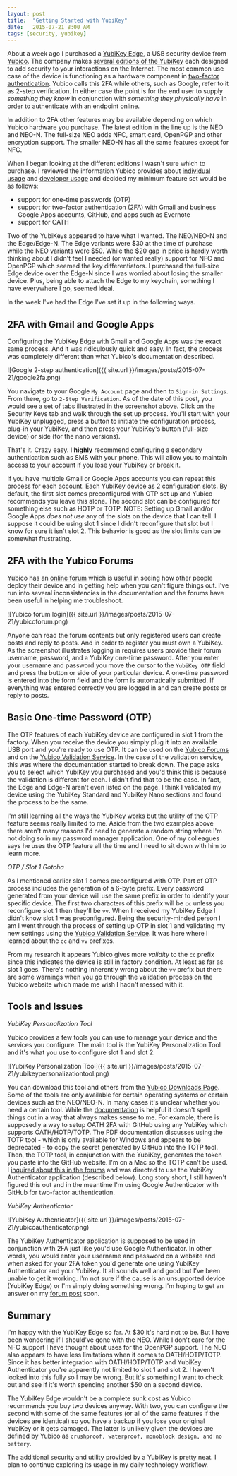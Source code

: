 ```yaml
---
layout: post
title:  "Getting Started with YubiKey"
date:   2015-07-21 8:00 AM
tags: [security, yubikey]
---
```

About a week ago I purchased a [YubiKey Edge](https://www.yubico.com/products/yubikey-hardware/yubikey-edge/), a USB security device from [Yubico](http://www.yubico.com). The company makes [several editions of the YubiKey](https://www.yubico.com/products/yubikey-hardware/) each designed to add security to your interactions on the Internet. The most common use case of the device is functioning as a hardware component in [two-factor authentication](https://en.wikipedia.org/wiki/Two-factor_authentication). Yubico calls this 2FA while others, such as Google, refer to it as 2-step verification. In either case the point is for the end user to supply _something they know_ in conjunction with _something they physically have_ in order to authenticate with an endpoint online.

In addition to 2FA other features may be available depending on which Yubico hardware you purchase. The latest edition in the line up is the NEO and NEO-N. The full-size NEO adds NFC, smart card, OpenPGP and other encryption support. The smaller NEO-N has all the same features except for NFC.

When I began looking at the different editions I wasn't sure which to purchase. I reviewed the information Yubico provides about [individual usage](https://www.yubico.com/why-yubico/for-individuals/) and [developer usage](https://developers.yubico.com) and decided my minimum feature set would be as follows:

* support for one-time passwords (OTP)
* support for two-factor authentication (2FA) with Gmail and business Google Apps accounts, GitHub, and apps such as Evernote
* support for OATH

Two of the YubiKeys appeared to have what I wanted. The NEO/NEO-N and the Edge/Edge-N. The Edge variants were $30 at the time of purchase while the NEO variants were $50. While the $20 gap in price is hardly worth thinking about I didn't feel I needed (or wanted really) support for NFC and OpenPGP which seemed the key differentiators. I purchased the full-size Edge device over the Edge-N since I was worried about losing the smaller device. Plus, being able to attach the Edge to my keychain, something I have everywhere I go, seemed ideal.

In the week I've had the Edge I've set it up in the following ways.

## 2FA with Gmail and Google Apps

Configuring the YubiKey Edge with Gmail and Google Apps was the exact same process. And it was ridiculously quick and easy. In fact, the process was completely different than what Yubico's documentation described.

![Google 2-step authentication]({{ site.url }}/images/posts/2015-07-21/google2fa.png)

You navigate to your Google `My Account` page and then to `Sign-in Settings`. From there, go to `2-Step Verification`. As of the date of this post, you would see a set of tabs illustrated in the screenshot above. Click on the Security Keys tab and walk through the set up process. You'll start with your YubiKey unplugged, press a button to initiate the configuration process, plug-in your YubiKey, and then press your YubiKey's button (full-size device) or side (for the nano versions).

That's it. Crazy easy. I **highly** recommend configuring a secondary authentication such as SMS with your phone. This will allow you to maintain access to your account if you lose your YubiKey or break it.

If you have multiple Gmail or Google Apps accounts you can repeat this process for each account. Each YubiKey device as 2 configuration slots. By default, the first slot comes preconfigured with OTP set up and Yubico recommends you leave this alone. The second slot can be configured for something else such as HOTP or TOTP. NOTE: Setting up Gmail and/or Google Apps _does not use_ any of the slots on the device that I can tell. I suppose it could be using slot 1 since I didn't reconfigure that slot but I know for sure it isn't slot 2. This behavior is good as the slot limits can be somewhat frustrating.

## 2FA with the Yubico Forums

Yubico has an [online forum](http://forum.yubico.com/) which is useful in seeing how other people deploy their device and in getting help when you can't figure things out. I've run into several inconsistencies in the documentation and the forums have been useful in helping me troubleshoot.

![Yubico forum login]({{ site.url }}/images/posts/2015-07-21/yubicoforum.png)

Anyone can read the forum contents but only registered users can create posts and reply to posts. And in order to register you must own a YubiKey. As the screenshot illustrates logging in requires users provide their forum username, password, and a YubiKey one-time password. After you enter your username and password you move the cursor to the `YubiKey OTP` field and press the button or side of your particular device. A one-time password is entered into the form field and the form is automatically submitted. If everything was entered correctly you are logged in and can create posts or reply to posts.

## Basic One-time Password (OTP)

The OTP features of each YubiKey device are configured in slot 1 from the factory. When you receive the device you simply plug it into an available USB port and you're ready to use OTP. It can be used on the [Yubico Forums](http://forum.yubico.com) and on the [Yubico Validation Service](https://www.yubico.com/start/). In the case of the validation service, this was where the documentation started to break down. The page asks you to select which YubiKey you purchased and you'd think this is because the validation is different for each. I didn't find that to be the case. In fact, the Edge and Edge-N aren't even listed on the page. I think I validated my device using the YubiKey Standard and YubiKey Nano sections and found the process to be the same.

I'm still learning all the ways the YubiKey works but the utility of the OTP feature seems really limited to me. Aside from the two examples above there aren't many reasons I'd need to generate a random string where I'm not doing so in my password manager application. One of my colleagues says he uses the OTP feature all the time and I need to sit down with him to learn more.

_OTP / Slot 1 Gotcha_

As I mentioned earlier slot 1 comes preconfigured with OTP. Part of OTP process includes the generation of a 6-byte prefix. Every password generated from your device will use the same prefix in order to identify your specific device. The first two characters of this prefix will be `cc` unless you reconfigure slot 1 then they'll be `vv`. When I received my YubiKey Edge I didn't know slot 1 was preconfigured. Being the security-minded person I am I went through the process of setting up OTP in slot 1 and validating my new settings using the [Yubico Validation Service](https://www.yubico.com/start/). It was here where I learned about the `cc` and `vv` prefixes.

From my research it appears Yubico gives more _validity_ to the `cc` prefix since this indicates the device is still in factory condition. At least as far as slot 1 goes. There's nothing inherently wrong about the `vv` prefix but there are some warnings when you go through the validation process on the Yubico website which made me wish I hadn't messed with it.

## Tools and Issues

_YubiKey Personalization Tool_

Yubico provides a few tools you can use to manage your device and the services you configure. The main tool is the YubiKey Personalization Tool and it's what you use to configure slot 1 and slot 2.

![YubiKey Personalization Tool]({{ site.url }}/images/posts/2015-07-21/yubikeypersonalizationtool.png)

You can download this tool and others from the [Yubico Downloads Page](https://www.yubico.com/support/downloads/). Some of the tools are only available for certain operating systems or certain devices such as the NEO/NEO-N. In many cases it's unclear whether you need a certain tool. While the [documentation](https://www.yubico.com/support/documentation/) is helpful it doesn't spell things out in a way that always makes sense to me. For example, there is supposedly a way to setup OATH 2FA with GitHub using any YubiKey which supports OATH/HOTP/TOTP. The PDF documentation discusses using the TOTP tool - which is only available for Windows and appears to be deprecated - to copy the secret generated by GitHub into the TOTP tool. Then, the TOTP tool, in conjunction with the YubiKey, generates the token you paste into the GitHub website. I'm on a Mac so the TOTP can't be used. I [inquired about this in the forums](http://forum.yubico.com/viewtopic.php?f=16&t=1962) and was directed to use the YubiKey Authenticator application (described below). Long story short, I still haven't figured this out and in the meantime I'm using Google Authenticator with GitHub for two-factor authentication.

_YubiKey Authenticator_

![YubiKey Authenticator]({{ site.url }}/images/posts/2015-07-21/yubicoauthenticator.png)

The YubiKey Authenticator application is supposed to be used in conjunction with 2FA just like you'd use Google Authenticator. In other words, you would enter your username and password on a website and when asked for your 2FA token you'd generate one using YubiKey Authenticator and your YubiKey. It all sounds well and good but I've been unable to get it working. I'm not sure if the cause is an unsupported device (YubiKey Edge) or I'm simply doing something wrong. I'm hoping to get an answer on my [forum post](http://forum.yubico.com/viewtopic.php?f=16&t=1962) soon.

## Summary

I'm happy with the YubiKey Edge so far. At $30 it's hard not to be. But I have been wondering if I should've gone with the NEO. While I don't care for the NFC support I have thought about uses for the OpenPGP support. The NEO also appears to have less limitations when it comes to OATH/HOTP/TOTP. Since it has better integration with OATH/HOTP/TOTP and YubiKey Authenticator you're apparently not limited to slot 1 and slot 2. I haven't looked into this fully so I may be wrong. But it's something I want to check out and see if it's worth spending another $50 on a second device.

The YubiKey Edge wouldn't be a complete sunk cost as Yubico recommends you buy two devices anyway. With two, you can configure the second with some of the same features (or all of the same features if the devices are identical) so you have a backup if you lose your original YubiKey or it gets damaged. The latter is unlikely given the devices are defined by Yubico as `crushproof, waterproof, monoblock design, and no battery`.

The additional security and utility provided by a YubiKey is pretty neat. I plan to continue exploring its usage in my daily technology workflow.

